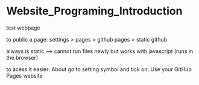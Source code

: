 # Website_Programing_Introduction
test webpage


to public a page: settings > pages > github pages > static github

always is static --> cannot run files newly but works with javascript (runs in the browser)

to acess it easier: About go to setting symbol and tick on: Use your GitHub Pages website
